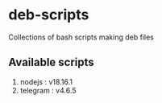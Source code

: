 # deb-scripts

Collections of bash scripts making deb files

## Available scripts 

1. nodejs : v18.16.1
2. telegram : v4.6.5
